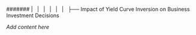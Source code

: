####### |   |   |   |   |   |   ├── Impact of Yield Curve Inversion on Business Investment Decisions

*Add content here*